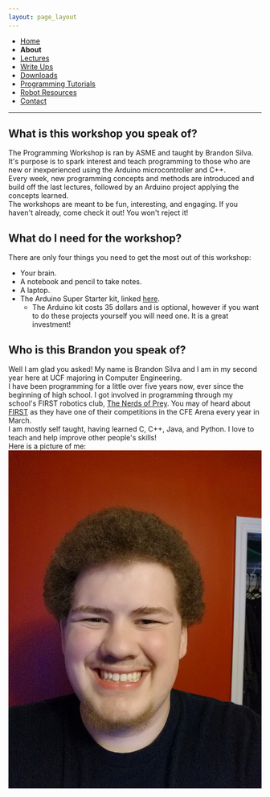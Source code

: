 ```yaml
---
layout: page_layout
---
```

* [Home](../index.md)
* **About**
* [Lectures](Lectures.md)
* [Write Ups](Write_Ups.md)
* [Downloads](Downloads.md)
* [Programming Tutorials](Programming_Tutorials.md)
* [Robot Resources](Robot_Resources.md)
* [Contact](Contact.md)

* * *
## What is this workshop you speak of?
The Programming Workshop is ran by ASME and taught by Brandon Silva. It's purpose is to spark interest and teach programming to those who are new or inexperienced using the Arduino microcontroller and C++.  
Every week, new programming concepts and methods are introduced and build off the last lectures, followed by an Arduino project applying the concepts learned.  
The workshops are meant to be fun, interesting, and engaging. If you haven't already, come check it out! You won't reject it!

## What do I need for the workshop?
There are only four things you need to get the most out of this workshop:
- Your brain.
- A notebook and pencil to take notes.
- A laptop.
- The Arduino Super Starter kit, linked [here](https://www.amazon.com/Elegoo-EL-KIT-003-Project-Starter-Tutorial/dp/B01D8KOZF4/ref=sr_1_1_sspa?ie=UTF8&qid=1518677333&sr=8-1-spons&keywords=elegoo+super&psc=1).
	- The Arduino kit costs 35 dollars and is optional, however if you want to do these projects yourself you will need one. It is a great investment!

## Who is this Brandon you speak of?
Well I am glad you asked! My name is Brandon Silva and I am in my second year here at UCF majoring in Computer Engineering.  
I have been programming for a little over five years now, ever since the beginning of high school. I got involved in programming through my school's FIRST robotics club, [The Nerds of Prey](http://thenerdsofprey.com). You may of heard about [FIRST](https://www.firstinspires.org/robotics/frc) as they have one of their competitions in the CFE Arena every year in March.  
I am mostly self taught, having learned C, C++, Java, and Python. I love to teach and help improve other people's skills!  
Here is a picture of me:  
![](../assets/images/selfie.jpg)
